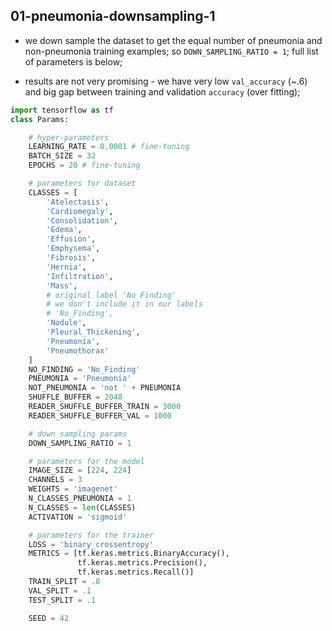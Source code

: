 ## 01-pneumonia-downsampling-1

- we down sample the dataset to get the equal number of pneumonia 
and non-pneumonia training examples; so `DOWN_SAMPLING_RATIO = 1`; 
full list of parameters is below;

- results are not very promising - we have very low `val_accuracy` (~.6) 
and big gap between training and validation `accuracy` (over fitting);

```python
import tensorflow as tf
class Params:

    # hyper-parameters
    LEARNING_RATE = 0.0001 # fine-tuning
    BATCH_SIZE = 32
    EPOCHS = 20 # fine-tuning

    # parameters for dataset
    CLASSES = [
        'Atelectasis',
        'Cardiomegaly',
        'Consolidation',
        'Edema',
        'Effusion',
        'Emphysema',
        'Fibrosis',
        'Hernia',
        'Infiltration',
        'Mass',
        # original label 'No Finding'
        # we don't include it in our labels
        # 'No_Finding',
        'Nodule',
        'Pleural_Thickening',
        'Pneumonia',
        'Pneumothorax'
    ]
    NO_FINDING = 'No_Finding'
    PNEUMONIA = 'Pneumonia'
    NOT_PNEUMONIA = 'not ' + PNEUMONIA
    SHUFFLE_BUFFER = 2048
    READER_SHUFFLE_BUFFER_TRAIN = 3000
    READER_SHUFFLE_BUFFER_VAL = 1000

    # down sampling params
    DOWN_SAMPLING_RATIO = 1

    # parameters for the model
    IMAGE_SIZE = [224, 224]
    CHANNELS = 3
    WEIGHTS = 'imagenet'
    N_CLASSES_PNEUMONIA = 1
    N_CLASSES = len(CLASSES)
    ACTIVATION = 'sigmoid'

    # parameters for the trainer
    LOSS = 'binary_crossentropy'
    METRICS = [tf.keras.metrics.BinaryAccuracy(),
               tf.keras.metrics.Precision(),
               tf.keras.metrics.Recall()]
    TRAIN_SPLIT = .8
    VAL_SPLIT = .1
    TEST_SPLIT = .1

    SEED = 42
```